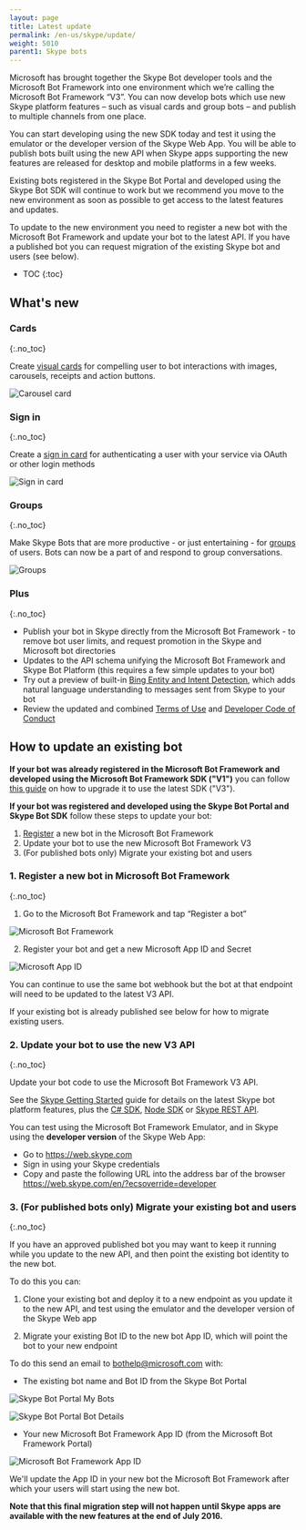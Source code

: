 ```yaml
---
layout: page
title: Latest update
permalink: /en-us/skype/update/
weight: 5010
parent1: Skype bots
---
```


Microsoft has brought together the Skype Bot developer tools and the Microsoft Bot Framework into one environment which we’re calling the Microsoft Bot Framework “V3”. You can now develop bots which use new Skype platform features – such as visual cards and group bots – and publish to multiple channels from one place.

You can start developing using the new SDK today and test it using the emulator or the developer version of the Skype Web App. You will be able to publish bots built using the new API when Skype apps supporting the new features are released for desktop and mobile platforms in a few weeks.

Existing bots registered in the Skype Bot Portal and developed using the Skype Bot SDK will continue to work but we recommend you move to the new environment as soon as possible to get access to the latest features and updates.

To update to the new environment you need to register a new bot with the Microsoft Bot Framework and update your bot to the latest API. If you have a published bot you can request migration of the existing Skype bot and users (see below).


* TOC
{:toc}

## What's new

### Cards
{:.no_toc}

Create [visual cards](/en-us/skype/getting-started/#navtitle) for compelling user to bot interactions with images, carousels, receipts and action buttons.

![Carousel card](/en-us/images/skype/skype-bot-carousel-card.png)

### Sign in
{:.no_toc}

Create a [sign in card](/en-us/skype/getting-started/#navtitle) for authenticating a user with your service via OAuth or other login methods

![Sign in card](/en-us/images/skype/skype-bot-signin-card.png)

### Groups
{:.no_toc}

Make Skype Bots that are more productive - or just entertaining - for [groups](/en-us/skype/getting-started/#groups) of users.  Bots can now be a part of and respond to group conversations.

![Groups](/en-us/images/skype/skype-bot-at-mention.png)

### Plus
{:.no_toc}

* Publish your bot in Skype directly from the Microsoft Bot Framework - to remove bot user limits, and request promotion in the Skype and Microsoft bot directories
* Updates to the API schema unifying the Microsoft Bot Framework and Skype Bot Platform (this requires a few simple updates to your bot)
* Try out a preview of built-in [Bing Entity and Intent Detection](/en-us/skype/getting-started/#bing-entity-and-intent-detection-preview), which adds natural language understanding to messages sent from Skype to your bot
* Review the updated and combined [Terms of Use](https://aka.ms/bf-terms) and [Developer Code of Conduct](https://aka.ms/bf-conduct)

## How to update an existing bot

**If your bot was already registered in the Microsoft Bot Framework and developed using the Microsoft Bot Framework SDK ("V1")** you can follow [this guide](https://aka.ms/bf-migrate) on how to upgrade it to use the latest SDK ("V3").

**If your bot was registered and developed using the Skype Bot Portal and Skype Bot SDK** follow these steps to update your bot:
1.	[Register](https://dev.botframework.com/bots/new) a new bot in the Microsoft Bot Framework
2.	Update your bot to use the new Microsoft Bot Framework V3
3.	(For published bots only) Migrate your existing bot and users


### 1. Register a new bot in Microsoft Bot Framework
{:.no_toc}

1.	Go to the Microsoft Bot Framework and tap “Register a bot”

![Microsoft Bot Framework](/en-us/images/skype/bot-framework.png)

2.	Register your bot and get a new Microsoft App ID and Secret

![Microsoft App ID](/en-us/images/skype/bot-framework-app-id.png)

You can continue to use the same bot webhook but the bot at that endpoint will need to be updated to the latest V3 API.

If your existing bot is already published see below for how to migrate existing users.

### 2. Update your bot to use the new V3 API
{:.no_toc}

Update your bot code to use the Microsoft Bot Framework V3 API. 

See the [Skype Getting Started](/en-us/skype/getting-started) guide for details on the latest Skype bot platform features, plus the [C# SDK](/en-us/csharp/builder/sdkreference/index.html), [Node SDK](/en-us/node/builder/overview/#navtitle) or [Skype REST API](#).

You can test using the Microsoft Bot Framework Emulator, and in Skype using the **developer version** of the Skype Web App:

* Go to <a href=https://web.skype.com>https://web.skype.com</a>
* Sign in using your Skype credentials
* Copy and paste the following URL into the address bar of the browser https://web.skype.com/en/?ecsoverride=developer

### 3. (For published bots only) Migrate your existing bot and users
{:.no_toc}

If you have an approved published bot you may want to keep it running while you update to the new API, and then point the existing bot identity to the new bot.

To do this you can:
1.	Clone your existing bot and deploy it to a new endpoint as you update it to the new API, and test using the emulator and the developer version of the Skype Web app

2.	Migrate your existing Bot ID to the new bot App ID, which will point the bot to your new endpoint

To do this send an email to bothelp@microsoft.com with:

* The existing bot name and Bot ID from the Skype Bot Portal

![Skype Bot Portal My Bots](/en-us/images/skype/skype-bot-portal-my-bots.png)

![Skype Bot Portal Bot Details](/en-us/images/skype/skype-bot-portal-details.png)

* Your new Microsoft Bot Framework App ID (from the Microsoft Bot Framework Portal)

![Microsoft Bot Framework App ID](/en-us/images/skype/bot-app-id.PNG)

We'll update the App ID in your new bot the Microsoft Bot Framework after which your users will start using the new bot.

**Note that this final migration step will not happen until Skype apps are available with the new features at the end of July 2016.**
